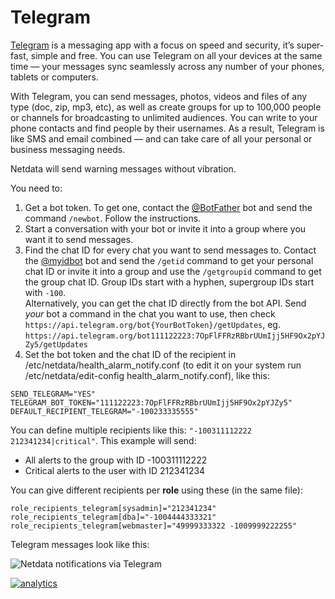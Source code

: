 <!--
---
title: "Telegram"
custom_edit_url: https://github.com/netdata/netdata/edit/master/health/notifications/telegram/README.md
---
-->

# Telegram

[Telegram](https://telegram.org/) is a messaging app with a focus on speed and security, it’s super-fast, simple and free. You can use Telegram on all your devices at the same time — your messages sync seamlessly across any number of your phones, tablets or computers.

With Telegram, you can send messages, photos, videos and files of any type (doc, zip, mp3, etc), as well as create groups for up to 100,000 people or channels for broadcasting to unlimited audiences. You can write to your phone contacts and find people by their usernames. As a result, Telegram is like SMS and email combined — and can take care of all your personal or business messaging needs.

Netdata will send warning messages without vibration.

You need to:

1.  Get a bot token. To get one, contact the [@BotFather](https://t.me/BotFather) bot and send the command `/newbot`. Follow the instructions.
2.  Start a conversation with your bot or invite it into a group where you want it to send messages.
3.  Find the chat ID for every chat you want to send messages to. Contact the [@myidbot](https://t.me/myidbot) bot and send the `/getid` command to get your personal chat ID or invite it into a group and use the `/getgroupid` command to get the group chat ID. Group IDs start with a hyphen, supergroup IDs start with `-100`.  
    Alternatively, you can get the chat ID directly from the bot API. Send *your* bot a command in the chat you want to use, then check `https://api.telegram.org/bot{YourBotToken}/getUpdates`, eg.  `https://api.telegram.org/bot111122223:7OpFlFFRzRBbrUUmIjj5HF9Ox2pYJZy5/getUpdates`
4.  Set the bot token and the chat ID of the recipient in /etc/netdata/health_alarm_notify.conf (to edit it on your system run /etc/netdata/edit-config health_alarm_notify.conf), like this:
```
SEND_TELEGRAM="YES"
TELEGRAM_BOT_TOKEN="111122223:7OpFlFFRzRBbrUUmIjj5HF9Ox2pYJZy5"
DEFAULT_RECIPIENT_TELEGRAM="-100233335555"
```

You can define multiple recipients like this: `"-100311112222 212341234|critical"`.
This example will send:

-   All alerts to the group with ID -100311112222
-   Critical alerts to the user with ID 212341234

You can give different recipients per **role** using these (in the same file):

```
role_recipients_telegram[sysadmin]="212341234"
role_recipients_telegram[dba]="-1004444333321"
role_recipients_telegram[webmaster]="49999333322 -1009999222255"
```

Telegram messages look like this:

![Netdata notifications via Telegram](https://user-images.githubusercontent.com/1153921/66612223-f07dfb80-eb75-11e9-976f-5734ffd93ecd.png)

[![analytics](https://www.google-analytics.com/collect?v=1&aip=1&t=pageview&_s=1&ds=github&dr=https%3A%2F%2Fgithub.com%2Fnetdata%2Fnetdata&dl=https%3A%2F%2Fmy-netdata.io%2Fgithub%2Fhealth%2Fnotifications%2Ftelegram%2FREADME&_u=MAC~&cid=5792dfd7-8dc4-476b-af31-da2fdb9f93d2&tid=UA-64295674-3)](<>)
